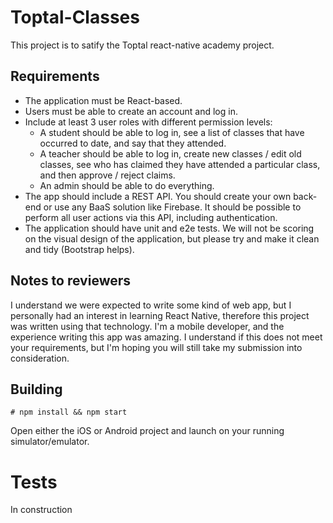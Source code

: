 # Toptal-Classes

This project is to satify the Toptal react-native academy project. 

## Requirements

* The application must be React-based.
* Users must be able to create an account and log in.
* Include at least 3 user roles with different permission levels:
  * A student should be able to log in, see a list of classes that have occurred to date, and say that they attended.
  * A teacher should be able to log in, create new classes / edit old classes, see who has claimed they have attended a particular class, and then approve / reject claims.
  * An admin should be able to do everything.
* The app should include a REST API. You should create your own back-end or use any BaaS solution like Firebase. It should be possible to perform all user actions via this API, including authentication.
* The application should have unit and e2e tests.
We will not be scoring on the visual design of the application, but please try and make it clean and tidy (Bootstrap helps).

## Notes to reviewers

I understand we were expected to write some kind of web app, but I personally had an interest in learning React Native, therefore this project was written using that technology. I'm a mobile developer, and the experience writing this app was amazing. I understand if this does not meet your requirements, but I'm hoping you will still take my submission into consideration.

## Building

```
# npm install && npm start
```

Open either the iOS or Android project and launch on your running simulator/emulator.

# Tests

In construction